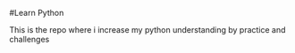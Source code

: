 #Learn Python    
 
This is the repo where i increase my python understanding by practice and challenges


